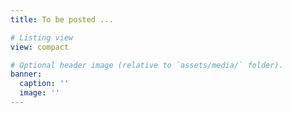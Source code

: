 ```yaml
---
title: To be posted ...

# Listing view
view: compact

# Optional header image (relative to `assets/media/` folder).
banner:
  caption: ''
  image: ''
---
```

